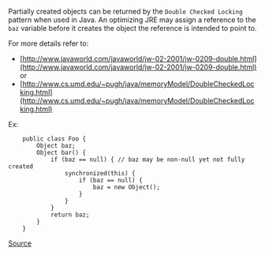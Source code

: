 Partially created objects can be returned by the `Double Checked Locking` pattern when used in Java.
An optimizing JRE may assign a reference to the `baz` variable before it creates the object the reference is intended to point to.

For more details refer to:
* [http://www.javaworld.com/javaworld/jw-02-2001/jw-0209-double.html](http://www.javaworld.com/javaworld/jw-02-2001/jw-0209-double.html) or
* [http://www.cs.umd.edu/~pugh/java/memoryModel/DoubleCheckedLocking.html](http://www.cs.umd.edu/~pugh/java/memoryModel/DoubleCheckedLocking.html)

Ex:

```
    public class Foo {
        Object baz;
        Object bar() {
            if (baz == null) { // baz may be non-null yet not fully created
                synchronized(this) {
                    if (baz == null) {
                        baz = new Object();
                    }
                }
            }
            return baz;
        }
    }
```

[Source](http://pmd.sourceforge.net/pmd-5.3.2/pmd-java/rules/java/basic.html#DoubleCheckedLocking)
